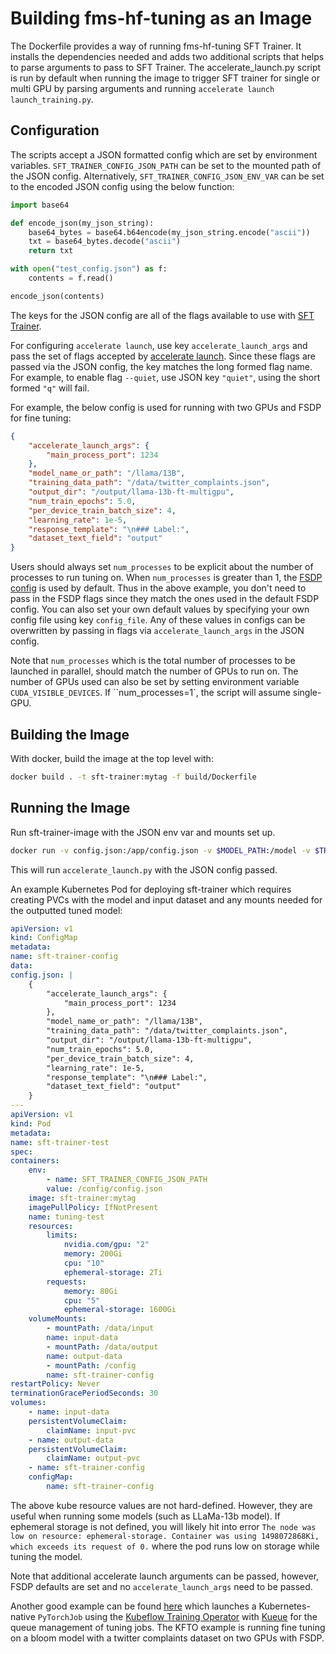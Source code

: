 # Building fms-hf-tuning as an Image

The Dockerfile provides a way of running fms-hf-tuning SFT Trainer. It installs the dependencies needed and adds two additional scripts that helps to parse arguments to pass to SFT Trainer. The accelerate_launch.py script is run by default when running the image to trigger SFT trainer for single or multi GPU by parsing arguments and running `accelerate launch launch_training.py`. 

## Configuration

The scripts accept a JSON formatted config which are set by environment variables. `SFT_TRAINER_CONFIG_JSON_PATH` can be set to the mounted path of the JSON config. Alternatively, `SFT_TRAINER_CONFIG_JSON_ENV_VAR` can be set to the encoded JSON config using the below function:

```py
import base64

def encode_json(my_json_string):
    base64_bytes = base64.b64encode(my_json_string.encode("ascii"))
    txt = base64_bytes.decode("ascii")
    return txt

with open("test_config.json") as f:
    contents = f.read()

encode_json(contents)
```

The keys for the JSON config are all of the flags available to use with [SFT Trainer](https://huggingface.co/docs/trl/sft_trainer#trl.SFTTrainer).

For configuring `accelerate launch`, use key `accelerate_launch_args` and pass the set of flags accepted by [accelerate launch](https://huggingface.co/docs/accelerate/package_reference/cli#accelerate-launch). Since these flags are passed via the JSON config, the key matches the long formed flag name. For example, to enable flag `--quiet`, use JSON key `"quiet"`, using the short formed `"q"` will fail.

For example, the below config is used for running with two GPUs and FSDP for fine tuning:

```json
{
    "accelerate_launch_args": {
        "main_process_port": 1234
    },
    "model_name_or_path": "/llama/13B",
    "training_data_path": "/data/twitter_complaints.json",
    "output_dir": "/output/llama-13b-ft-multigpu",
    "num_train_epochs": 5.0,
    "per_device_train_batch_size": 4,
    "learning_rate": 1e-5,
    "response_template": "\n### Label:",
    "dataset_text_field": "output"
}
```

Users should always set `num_processes` to be explicit about the number of processes to run tuning on. When `num_processes` is greater than 1, the [FSDP config](https://github.com/foundation-model-stack/fms-hf-tuning/blob/main/fixtures/accelerate_fsdp_defaults.yaml) is used by default. Thus in the above example, you don't need to pass in the FSDP flags since they match the ones used in the default FSDP config. You can also set your own default values by specifying your own config file using key `config_file`. Any of these values in configs can be overwritten by passing in flags via `accelerate_launch_args` in the JSON config.

Note that `num_processes` which is the total number of processes to be launched in parallel, should match the number of GPUs to run on. The number of GPUs used can also be set by setting environment variable `CUDA_VISIBLE_DEVICES`. If ``num_processes=1`, the script will assume single-GPU.


## Building the Image

With docker, build the image at the top level with:

```sh
docker build . -t sft-trainer:mytag -f build/Dockerfile
```

## Running the Image

Run sft-trainer-image with the JSON env var and mounts set up.

```sh
docker run -v config.json:/app/config.json -v $MODEL_PATH:/model -v $TRAINING_DATA_PATH:/data/twitter_complaints.json --env SFT_TRAINER_CONFIG_JSON_PATH=/app/config.json sft-trainer:mytag
```

This will run `accelerate_launch.py` with the JSON config passed.

An example Kubernetes Pod for deploying sft-trainer which requires creating PVCs with the model and input dataset and any mounts needed for the outputted tuned model:

```yaml
apiVersion: v1
kind: ConfigMap
metadata:
name: sft-trainer-config
data:
config.json: |
    {
        "accelerate_launch_args": {
            "main_process_port": 1234
        },
        "model_name_or_path": "/llama/13B",
        "training_data_path": "/data/twitter_complaints.json",
        "output_dir": "/output/llama-13b-ft-multigpu",
        "num_train_epochs": 5.0,
        "per_device_train_batch_size": 4,
        "learning_rate": 1e-5,
        "response_template": "\n### Label:",
        "dataset_text_field": "output"
    }
---
apiVersion: v1
kind: Pod
metadata:
name: sft-trainer-test
spec:
containers:
    env:
        - name: SFT_TRAINER_CONFIG_JSON_PATH
        value: /config/config.json
    image: sft-trainer:mytag
    imagePullPolicy: IfNotPresent
    name: tuning-test
    resources:
        limits:
            nvidia.com/gpu: "2"
            memory: 200Gi
            cpu: "10"
            ephemeral-storage: 2Ti
        requests:
            memory: 80Gi
            cpu: "5"
            ephemeral-storage: 1600Gi
    volumeMounts:
        - mountPath: /data/input
        name: input-data
        - mountPath: /data/output
        name: output-data
        - mountPath: /config
        name: sft-trainer-config
restartPolicy: Never
terminationGracePeriodSeconds: 30
volumes:
    - name: input-data
    persistentVolumeClaim:
        claimName: input-pvc
    - name: output-data
    persistentVolumeClaim:
        claimName: output-pvc
    - name: sft-trainer-config
    configMap:
        name: sft-trainer-config
```

The above kube resource values are not hard-defined. However, they are useful when running some models (such as LLaMa-13b model). If ephemeral storage is not defined, you will likely hit into error `The node was low on resource: ephemeral-storage. Container was using 1498072868Ki, which exceeds its request of 0.` where the pod runs low on storage while tuning the model.

Note that additional accelerate launch arguments can be passed, however, FSDP defaults are set and no `accelerate_launch_args` need to be passed.

Another good example can be found [here](../examples/kfto-kueue-sft-trainer.yaml) which launches a Kubernetes-native `PyTorchJob` using the [Kubeflow Training Operator](https://github.com/kubeflow/training-operator/) with [Kueue](https://github.com/kubernetes-sigs/kueue) for the queue management of tuning jobs. The KFTO example is running fine tuning on a bloom model with a twitter complaints dataset on two GPUs with FSDP.
